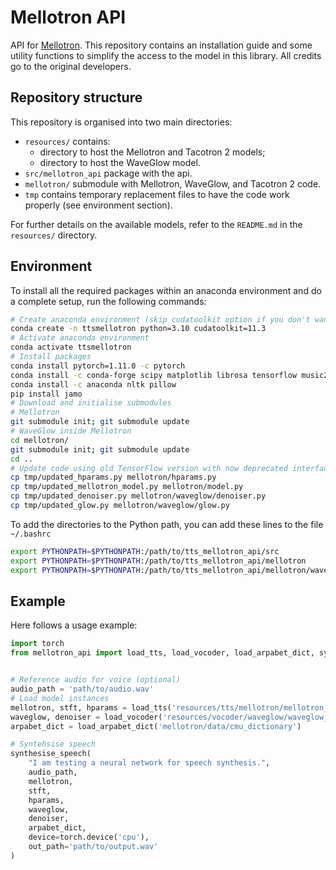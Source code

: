 # Mellotron API

API for [Mellotron](https://github.com/NVIDIA/mellotron).
This repository contains an installation guide and some utility functions to simplify the access to the model in this library.
All credits go to the original developers.

## Repository structure

This repository is organised into two main directories:

- `resources/` contains:
    - directory to host the Mellotron and Tacotron 2 models;
    - directory to host the WaveGlow model.
- `src/mellotron_api` package with the api.
- `mellotron/` submodule with Mellotron, WaveGlow, and Tacotron 2 code.
- `tmp` contains temporary replacement files to have the code work properly (see environment section).

For further details on the available models, refer to the `README.md` in the `resources/` directory.

## Environment

To install all the required packages within an anaconda environment and do a complete setup, run the following commands:

```bash
# Create anaconda environment (skip cudatoolkit option if you don't want to use the GPU)
conda create -n ttsmellotron python=3.10 cudatoolkit=11.3
# Activate anaconda environment
conda activate ttsmellotron
# Install packages
conda install pytorch=1.11.0 -c pytorch
conda install -c conda-forge scipy matplotlib librosa tensorflow music21 inflect tensorboard tensorboardx unidecode
conda install -c anaconda nltk pillow
pip install jamo
# Download and initialise submodules
# Mellotron
git submodule init; git submodule update
# WaveGlow inside Mellotron
cd mellotron/
git submodule init; git submodule update
cd ..
# Update code using old TensorFlow version with now deprecated interfaces
cp tmp/updated_hparams.py mellotron/hparams.py
cp tmp/updated_mellotron_model.py mellotron/model.py
cp tmp/updated_denoiser.py mellotron/waveglow/denoiser.py
cp tmp/updated_glow.py mellotron/waveglow/glow.py
```

To add the directories to the Python path, you can add these lines to the file `~/.bashrc`

```bash
export PYTHONPATH=$PYTHONPATH:/path/to/tts_mellotron_api/src
export PYTHONPATH=$PYTHONPATH:/path/to/tts_mellotron_api/mellotron
export PYTHONPATH=$PYTHONPATH:/path/to/tts_mellotron_api/mellotron/waveglow
```

## Example

Here follows a usage example:
```python
import torch
from mellotron_api import load_tts, load_vocoder, load_arpabet_dict, synthesise_speech


# Reference audio for voice (optional)
audio_path = 'path/to/audio.wav'
# Load model instances
mellotron, stft, hparams = load_tts('resources/tts/mellotron/mellotron_libritts.pt')
waveglow, denoiser = load_vocoder('resources/vocoder/waveglow/waveglow_256channels_universal_v4.pt')
arpabet_dict = load_arpabet_dict('mellotron/data/cmu_dictionary')

# Syntehsise speech
synthesise_speech(
    "I am testing a neural network for speech synthesis.", 
    audio_path,
    mellotron,
    stft,
    hparams,
    waveglow,
    denoiser,
    arpabet_dict,
    device=torch.device('cpu'), 
    out_path='path/to/output.wav'
)
```
